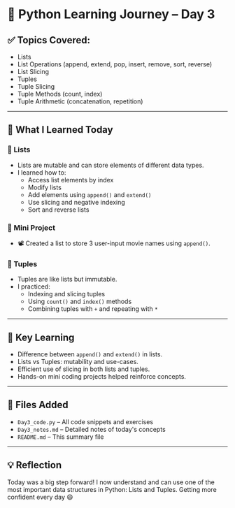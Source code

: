 # 📅 Python Learning Journey – Day 3

## ✅ Topics Covered:
- Lists
- List Operations (append, extend, pop, insert, remove, sort, reverse)
- List Slicing
- Tuples
- Tuple Slicing
- Tuple Methods (count, index)
- Tuple Arithmetic (concatenation, repetition)

---

## 📘 What I Learned Today

### 🔹 Lists
- Lists are mutable and can store elements of different data types.
- I learned how to:
  - Access list elements by index
  - Modify lists
  - Add elements using `append()` and `extend()`
  - Use slicing and negative indexing
  - Sort and reverse lists

### 🔸 Mini Project
- 📽️ Created a list to store 3 user-input movie names using `append()`.

### 🔹 Tuples
- Tuples are like lists but immutable.
- I practiced:
  - Indexing and slicing tuples
  - Using `count()` and `index()` methods
  - Combining tuples with `+` and repeating with `*`

---

## 🧪 Key Learning
- Difference between `append()` and `extend()` in lists.
- Lists vs Tuples: mutability and use-cases.
- Efficient use of slicing in both lists and tuples.
- Hands-on mini coding projects helped reinforce concepts.

---

## 📂 Files Added
- `Day3_code.py` – All code snippets and exercises
- `Day3_notes.md` – Detailed notes of today's concepts
- `README.md` – This summary file

---

## 💡 Reflection
Today was a big step forward! I now understand and can use one of the most important data structures in Python: Lists and Tuples. Getting more confident every day 😄
